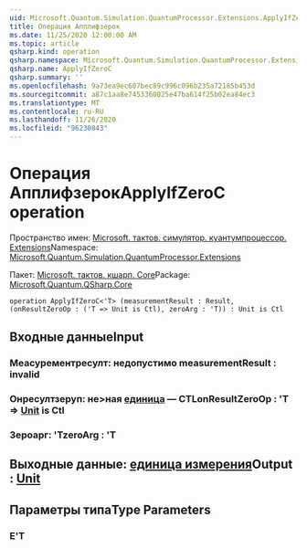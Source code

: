 ```yaml
---
uid: Microsoft.Quantum.Simulation.QuantumProcessor.Extensions.ApplyIfZeroC
title: Операция Апплифзерок
ms.date: 11/25/2020 12:00:00 AM
ms.topic: article
qsharp.kind: operation
qsharp.namespace: Microsoft.Quantum.Simulation.QuantumProcessor.Extensions
qsharp.name: ApplyIfZeroC
qsharp.summary: ''
ms.openlocfilehash: 9a73ea9ec607bec89c996c096b235a72185b453d
ms.sourcegitcommit: a87c1aa8e7453360025e47ba614f25b02ea84ec3
ms.translationtype: MT
ms.contentlocale: ru-RU
ms.lasthandoff: 11/26/2020
ms.locfileid: "96230843"
---
```

# <a name="applyifzeroc-operation"></a><span data-ttu-id="90642-102">Операция Апплифзерок</span><span class="sxs-lookup"><span data-stu-id="90642-102">ApplyIfZeroC operation</span></span>

<span data-ttu-id="90642-103">Пространство имен: [Microsoft. тактов. симулятор. куантумпроцессор. Extensions](xref:Microsoft.Quantum.Simulation.QuantumProcessor.Extensions)</span><span class="sxs-lookup"><span data-stu-id="90642-103">Namespace: [Microsoft.Quantum.Simulation.QuantumProcessor.Extensions](xref:Microsoft.Quantum.Simulation.QuantumProcessor.Extensions)</span></span>

<span data-ttu-id="90642-104">Пакет: [Microsoft. тактов. кшарп. Core](https://nuget.org/packages/Microsoft.Quantum.QSharp.Core)</span><span class="sxs-lookup"><span data-stu-id="90642-104">Package: [Microsoft.Quantum.QSharp.Core](https://nuget.org/packages/Microsoft.Quantum.QSharp.Core)</span></span>




```qsharp
operation ApplyIfZeroC<'T> (measurementResult : Result, (onResultZeroOp : ('T => Unit is Ctl), zeroArg : 'T)) : Unit is Ctl
```


## <a name="input"></a><span data-ttu-id="90642-105">Входные данные</span><span class="sxs-lookup"><span data-stu-id="90642-105">Input</span></span>

### <a name="measurementresult--__invalidresult__"></a><span data-ttu-id="90642-106">Меасурементресулт: __недопустимо <Result>__</span><span class="sxs-lookup"><span data-stu-id="90642-106">measurementResult : __invalid<Result>__</span></span>




### <a name="onresultzeroop--t--unit--is-ctl"></a><span data-ttu-id="90642-107">Онресултзеруп: не>ная [единица](xref:microsoft.quantum.lang-ref.unit)  — CTL</span><span class="sxs-lookup"><span data-stu-id="90642-107">onResultZeroOp : 'T => [Unit](xref:microsoft.quantum.lang-ref.unit)  is Ctl</span></span>




### <a name="zeroarg--t"></a><span data-ttu-id="90642-108">Зероарг: 'T</span><span class="sxs-lookup"><span data-stu-id="90642-108">zeroArg : 'T</span></span>





## <a name="output--unit"></a><span data-ttu-id="90642-109">Выходные данные: [единица измерения](xref:microsoft.quantum.lang-ref.unit)</span><span class="sxs-lookup"><span data-stu-id="90642-109">Output : [Unit](xref:microsoft.quantum.lang-ref.unit)</span></span>



## <a name="type-parameters"></a><span data-ttu-id="90642-110">Параметры типа</span><span class="sxs-lookup"><span data-stu-id="90642-110">Type Parameters</span></span>

### <a name="t"></a><span data-ttu-id="90642-111">Е</span><span class="sxs-lookup"><span data-stu-id="90642-111">'T</span></span>

